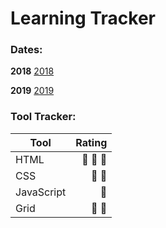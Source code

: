 # Learning Tracker

### Dates:
**2018**
[2018](Dates/2018.md)

**2019**
[2019](Dates/2019.md)

### Tool Tracker:

| Tool              | Rating  |
| ----------------- | -------:|
| HTML              | :high_heel: :high_heel: :high_heel: |
| CSS               | :high_heel: :high_heel:           |
| JavaScript        | :high_heel:   |
| Grid | :high_heel: :high_heel: |






